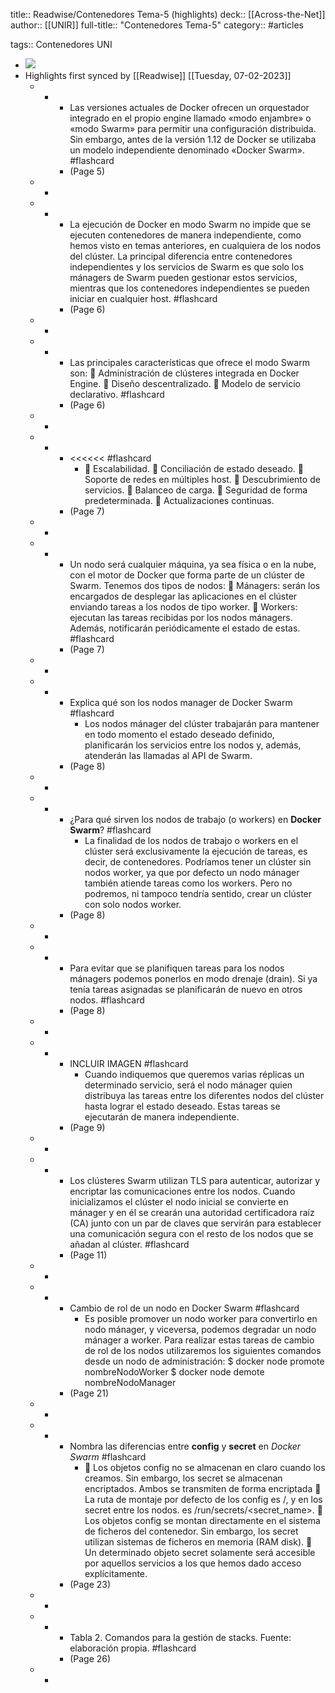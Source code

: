 title:: Readwise/Contenedores Tema-5 (highlights)
deck:: [[Across-the-Net]]
author:: [[UNIR]]
full-title:: "Contenedores Tema-5"
category:: #articles

tags:: Contenedores UNI

- ![](https://readwise-assets.s3.amazonaws.com/media/uploaded_book_covers/profile_22942/8184ee50-30f0-4aad-9d8a-0a568bff6963.jpg)
- Highlights first synced by [[Readwise]] [[Tuesday, 07-02-2023]]
	- -
		- Las  versiones  actuales  de  Docker  ofrecen  un  orquestador  integrado  en  el  propio engine llamado «modo enjambre» o «modo Swarm» para permitir una configuración distribuida. Sin embargo, antes de la versión 1.12 de Docker se utilizaba un modelo independiente denominado «Docker Swarm». #flashcard
		- (Page 5)
	- -
	- -
		- La ejecución de Docker en modo Swarm no impide que se ejecuten contenedores de manera independiente, como hemos visto en temas anteriores, en cualquiera de los nodos  del  clúster.  La  principal diferencia entre  contenedores  independientes  y  los servicios  de  Swarm  es  que  solo  los  mánagers  de  Swarm  pueden  gestionar  estos servicios,  mientras  que  los  contenedores  independientes  se  pueden  iniciar  en cualquier host. #flashcard
		- (Page 6)
	- -
	- -
		- Las principales características que ofrece el modo Swarm son:   Administración de clústeres integrada en Docker Engine.   Diseño descentralizado.   Modelo de servicio declarativo. #flashcard
		- (Page 6)
	- -
	- -
		- <<<<<< #flashcard
			-   Escalabilidad.   Conciliación de estado deseado.   Soporte de redes en múltiples host.   Descubrimiento de servicios.   Balanceo de carga.   Seguridad de forma predeterminada.   Actualizaciones continuas.
		- (Page 7)
	- -
	- -
		- Un nodo será cualquier máquina, ya sea física o en la nube, con el motor de Docker que forma parte de un clúster de Swarm. Tenemos dos tipos de nodos:   Mánagers:  serán  los  encargados  de  desplegar  las  aplicaciones  en  el  clúster enviando tareas a los nodos de tipo worker.   Workers:  ejecutan  las  tareas  recibidas  por  los  nodos  mánagers.  Además, notificarán periódicamente el estado de estas. #flashcard
		- (Page 7)
	- -
	- -
		- Explica qué son los nodos manager de Docker Swarm #flashcard
			- Los nodos mánager del clúster trabajarán para mantener en todo momento el estado deseado definido, planificarán los servicios entre los nodos y, además, atenderán las llamadas al API de Swarm.
		- (Page 8)
	- -
	- -
		- ¿Para qué sirven los nodos de trabajo (o workers) en **Docker Swarm**? #flashcard
			- La finalidad de los nodos de trabajo o workers en el clúster será exclusivamente la ejecución de tareas, es decir, de contenedores. Podríamos tener un clúster sin nodos worker,  ya  que  por  defecto  un  nodo  mánager  también  atiende  tareas  como  los workers. Pero no podremos, ni tampoco tendría sentido, crear un clúster con solo nodos worker.
		- (Page 8)
	- -
	- -
		- Para evitar que se planifiquen tareas para los nodos mánagers podemos ponerlos en modo drenaje (drain). Si ya tenía tareas asignadas se planificarán de nuevo en otros nodos. #flashcard
		- (Page 8)
	- -
	- -
		- INCLUIR IMAGEN #flashcard
			- Cuando indiquemos que queremos varias réplicas un determinado servicio, será el nodo mánager quien distribuya las tareas entre los diferentes nodos del clúster hasta lograr el estado deseado. Estas tareas se ejecutarán de manera independiente.
		- (Page 9)
	- -
	- -
		- Los  clústeres  Swarm  utilizan  TLS  para  autenticar,  autorizar  y  encriptar  las comunicaciones  entre  los  nodos.  Cuando  inicializamos  el  clúster  el nodo  inicial  se convierte en mánager y en él se crearán una autoridad certificadora raíz (CA) junto con un par de claves que servirán para establecer una comunicación segura con el resto de los nodos que se añadan al clúster. #flashcard
		- (Page 11)
	- -
	- -
		- Cambio de rol de un nodo en Docker Swarm #flashcard
			- Es posible promover un nodo worker para convertirlo en nodo mánager, y viceversa, podemos degradar un nodo mánager a worker. Para realizar estas tareas de cambio de  rol  de  los  nodos  utilizaremos  los  siguientes  comandos  desde  un  nodo  de administración: $ docker node promote nombreNodoWorker $ docker node demote nombreNodoManager
		- (Page 21)
	- -
	- -
		- Nombra las diferencias entre **config** y **secret** en *Docker Swarm* #flashcard
			-   Los objetos config no se almacenan en claro cuando los creamos. Sin embargo, los secret se almacenan encriptados. Ambos se transmiten de forma encriptada   La ruta de montaje por defecto de los config es /<config-name>, y en los secret entre los nodos. es /run/secrets/<secret_name>.   Los  objetos  config  se  montan  directamente  en  el  sistema  de  ficheros  del contenedor.  Sin  embargo,  los  secret  utilizan  sistemas  de ficheros  en memoria (RAM disk).   Un determinado objeto secret solamente será accesible por aquellos servicios a los que hemos dado acceso explícitamente.
		- (Page 23)
	- -
	- -
		- Tabla 2. Comandos para la gestión de stacks. Fuente: elaboración propia. #flashcard
		- (Page 26)
	- -